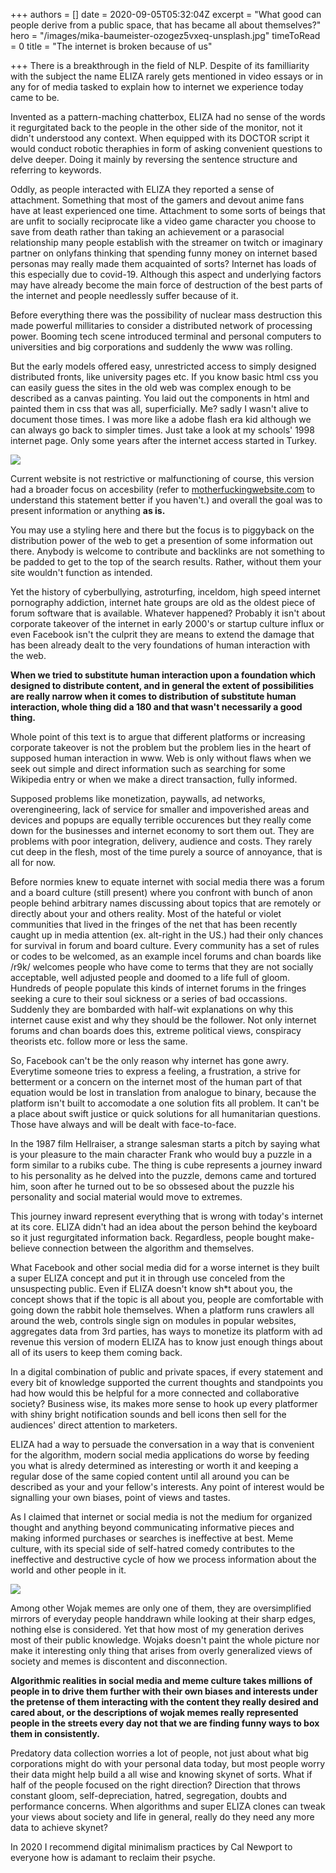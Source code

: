 +++
authors = []
date = 2020-09-05T05:32:04Z
excerpt = "What good can people derive from a public space, that has became all about themselves?"
hero = "/images/mika-baumeister-ozogez5vxeq-unsplash.jpg"
timeToRead = 0
title = "The internet is broken because of us"

+++
There is a breakthrough in the field of NLP. Despite of its familliarity with the subject the name ELIZA rarely gets mentioned in video essays or in any for of media tasked to explain how to internet we experience today came to be.

Invented as a pattern-maching chatterbox, ELIZA had no sense of the words it regurgitated back to the people in the other side of the monitor, not it didn't understood any context. When equipped with its DOCTOR script it would conduct robotic theraphies in form of asking convenient questions to delve deeper. Doing it mainly by reversing the sentence structure and referring to keywords.

Oddly, as people interacted with ELIZA they reported a sense of attachment. Something that most of the gamers and devout anime fans have at least experienced one time. Attachment to some sorts of beings that are unfit to socially reciprocate like a video game character you choose to save from death rather than taking an achievement or a parasocial relationship many people establish with the streamer on twitch or imaginary partner on onlyfans thinking that spending funny money on internet based personas may really made them acquainted of sorts? Internet has loads of this especially due to covid-19. Although this aspect and underlying factors may have already become the main force of destruction of the best parts of the internet and people needlessly suffer because of it.

Before everything there was the possibility of nuclear mass destruction this made powerful millitaries to consider a distributed network of processing power. Booming tech scene introduced terminal and personal computers to universities and big corporations and suddenly the www was rolling.

But the early models offered easy, unrestricted access to simply designed distributed fronts, like university pages etc. If you know basic html css you can easily guess the sites in the old web was complex enough to be described as a canvas painting. You laid out the components in html and painted them in css that was all, superficially. Me? sadly I wasn't alive to document those times. I was more like a adobe flash era kid although we can always go back to simpler times. Just take a look at my schools' 1998 internet page. Only some years after the internet access started in Turkey.

![](/images/https-web-archive-org-web-19980127035000-http-www-bilkent-edu.png)

Current website is not restrictive or malfunctioning of course, this version had a broader focus on accesbility (refer to [motherfuckingwebsite.com](motherfuckingwebsite.com "motherfuckingwebsite.com") to understand this statement better if you haven't.) and overall the goal was to present information or anything **as is.**

You may use a styling here and there but the focus is to piggyback on the distribution power of the web to get a presention of some information out there. Anybody is welcome to contribute and backlinks are not something to be padded to get to the top of the search results. Rather, without them your site wouldn't function as intended.

Yet the history of cyberbullying, astroturfing, inceldom, high speed internet pornography addiction, internet hate groups are old as the oldest piece of forum software that is available. Whatever happened? Probably it isn't about corporate takeover of the internet in early 2000's or startup culture influx or even Facebook isn't the culprit they are means to extend the damage that has been already dealt to the very foundations of human interaction with the web.

**When we tried to substitute human interaction upon a foundation which designed to distribute content, and in general the extent of possibilities are really narrow when it comes to distribution of substitute human interaction, whole thing did a 180 and that wasn't necessarily a good thing.**

Whole point of this text is to argue that different platforms or increasing corporate takeover is not the problem but the problem lies in the heart of supposed human interaction in www.  Web is only without flaws when we seek out simple and direct information such as searching for some Wikipedia entry or when we make a direct transaction, fully informed.

Supposed problems like monetization, paywalls, ad networks, overengineering, lack of service for smaller and impoverished areas and devices and popups are equally terrible occurences but they really come down for the businesses and internet economy to sort them out. They are problems with poor integration, delivery, audience and costs. They rarely cut deep in the flesh, most of the time purely a source of annoyance, that is all for now.

Before normies knew to equate internet with social media there was a forum and a board culture (still present) where you confront with bunch of anon people behind arbitrary names discussing about topics that are remotely or directly about your and others reality. Most of the hateful or violet communities that lived in the fringes of the net that has been recently caught up in media attention (ex. alt-right in the US.) had their only chances for survival in forum and board culture. Every community has a set of rules or codes to be welcomed, as an example incel forums and chan boards like /r9k/ welcomes people who have come to terms that they are not socially acceptable, well adjusted people and doomed to a life full of gloom. Hundreds of people populate this kinds of internet forums in the fringes seeking a cure to their soul sickness or a series of bad occassions. Suddenly they are bombarded with half-wit explanations on why this internet cause exist and why they should be the follower. Not only internet forums and chan boards does this, extreme political views, conspiracy theorists etc. follow more or less the same.

So, Facebook can't be the only reason why internet has gone awry. Everytime someone tries to express a feeling, a frustration, a strive for betterment or a concern on the internet most of the human part of that equation would be lost in translation from analogue to binary, because the platform isn't built to accomodate a one solution fits all problem. It can't be a place about swift justice or quick solutions for all humanitarian questions. Those have always and will be dealt with face-to-face.

In the 1987 film Hellraiser, a strange salesman starts a pitch by saying what is your pleasure to the main character Frank who would buy a puzzle in a form similar to a rubiks cube. The thing is cube represents a journey inward to his personality as he delved into the puzzle, demons came and tortured him, soon after he turned out to be so obssesed about the puzzle his personality and social material would move to extremes.

This journey inward represent everything that is wrong with today's internet at its core. ELIZA didn't had an idea about the person behind the keyboard so it just regurgitated information back. Regardless, people bought make-believe connection between the algorithm and themselves.

What Facebook and other social media did for a worse internet is they built a super ELIZA concept and put it in through use conceled from the unsuspecting public. Even if ELIZA doesn't know sh*t about you, the concept shows that if the topic is all about you, people are comfortable with going down the rabbit hole themselves. When a platform runs crawlers all around the web, controls single sign on modules in popular websites, aggregates data from 3rd parties, has ways to monetize its platform with ad revenue this version of modern ELIZA has to know just enough things about all of its users to keep them coming back.

In a digital combination of public and private spaces, if every statement and every bit of knowledge supported the current thoughts and standpoints you had how would this be helpful for a more connected and collaborative society? Business wise, its makes more sense to hook up every platformer with shiny bright notification sounds and bell icons then sell for the audiences' direct attention to marketers.

ELIZA had a way to persuade the conversation in a way that is convenient for the algorithm,  modern social media applications do worse by feeding you what is alredy determined as interesting or worth it and keeping a regular dose of the same copied content until all around you can be described as your and your fellow's interests. Any point of interest would be signalling your own biases, point of views and tastes.

As I claimed that internet or social media is not the medium for organized thought and anything beyond communicating informative pieces and making informed purchases or searches is ineffective at best. Meme culture, with its special side of self-hatred comedy contributes to the ineffective and destructive cycle of how we process information about the world and other people in it.

![](/images/wojak.jpg)

Among other Wojak memes are only one of them, they are oversimplified mirrors of everyday people handdrawn while looking at their sharp edges, nothing else is considered. Yet that how most of my generation derives most of their public knowledge. Wojaks doesn't paint the whole picture nor make it interesting only thing that arises from overly generalized views of society and memes is discontent and disconnection.

**Algorithmic realities in social media and meme culture takes millions of people in to drive them further with their own biases and interests under the pretense of them interacting with the content they really desired and cared about, or the descriptions of wojak memes really represented people in the streets every day not that we are finding funny ways to box them in consistently.**

Predatory data collection worries a lot of people, not just about what big corporations might do with your personal data today, but most people worry their data might help build a all wise and knowing skynet of sorts. What if half of the people focused on the right direction? Direction that throws constant gloom, self-depreciation, hatred, segregation, doubts and performance concerns. When algorithms and super ELIZA clones can tweak your views about society and life in general, really do they need any more data to achieve skynet?

In 2020 I recommend digital minimalism practices by Cal Newport to everyone how is adamant to reclaim their psyche.